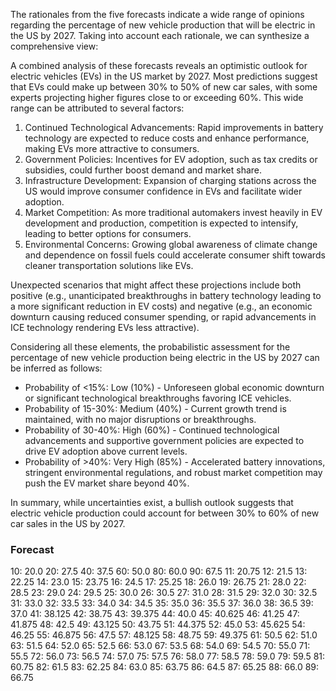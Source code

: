The rationales from the five forecasts indicate a wide range of opinions regarding the percentage of new vehicle production that will be electric in the US by 2027. Taking into account each rationale, we can synthesize a comprehensive view:

A combined analysis of these forecasts reveals an optimistic outlook for electric vehicles (EVs) in the US market by 2027. Most predictions suggest that EVs could make up between 30% to 50% of new car sales, with some experts projecting higher figures close to or exceeding 60%. This wide range can be attributed to several factors:

1. Continued Technological Advancements: Rapid improvements in battery technology are expected to reduce costs and enhance performance, making EVs more attractive to consumers.
2. Government Policies: Incentives for EV adoption, such as tax credits or subsidies, could further boost demand and market share.
3. Infrastructure Development: Expansion of charging stations across the US would improve consumer confidence in EVs and facilitate wider adoption.
4. Market Competition: As more traditional automakers invest heavily in EV development and production, competition is expected to intensify, leading to better options for consumers.
5. Environmental Concerns: Growing global awareness of climate change and dependence on fossil fuels could accelerate consumer shift towards cleaner transportation solutions like EVs.

Unexpected scenarios that might affect these projections include both positive (e.g., unanticipated breakthroughs in battery technology leading to a more significant reduction in EV costs) and negative (e.g., an economic downturn causing reduced consumer spending, or rapid advancements in ICE technology rendering EVs less attractive).

Considering all these elements, the probabilistic assessment for the percentage of new vehicle production being electric in the US by 2027 can be inferred as follows:
- Probability of <15%: Low (10%) - Unforeseen global economic downturn or significant technological breakthroughs favoring ICE vehicles.
- Probability of 15-30%: Medium (40%) - Current growth trend is maintained, with no major disruptions or breakthroughs.
- Probability of 30-40%: High (60%) - Continued technological advancements and supportive government policies are expected to drive EV adoption above current levels.
- Probability of >40%: Very High (85%) - Accelerated battery innovations, stringent environmental regulations, and robust market competition may push the EV market share beyond 40%.

In summary, while uncertainties exist, a bullish outlook suggests that electric vehicle production could account for between 30% to 60% of new car sales in the US by 2027.

### Forecast

10: 20.0
20: 27.5
40: 37.5
60: 50.0
80: 60.0
90: 67.5
11: 20.75
12: 21.5
13: 22.25
14: 23.0
15: 23.75
16: 24.5
17: 25.25
18: 26.0
19: 26.75
21: 28.0
22: 28.5
23: 29.0
24: 29.5
25: 30.0
26: 30.5
27: 31.0
28: 31.5
29: 32.0
30: 32.5
31: 33.0
32: 33.5
33: 34.0
34: 34.5
35: 35.0
36: 35.5
37: 36.0
38: 36.5
39: 37.0
41: 38.125
42: 38.75
43: 39.375
44: 40.0
45: 40.625
46: 41.25
47: 41.875
48: 42.5
49: 43.125
50: 43.75
51: 44.375
52: 45.0
53: 45.625
54: 46.25
55: 46.875
56: 47.5
57: 48.125
58: 48.75
59: 49.375
61: 50.5
62: 51.0
63: 51.5
64: 52.0
65: 52.5
66: 53.0
67: 53.5
68: 54.0
69: 54.5
70: 55.0
71: 55.5
72: 56.0
73: 56.5
74: 57.0
75: 57.5
76: 58.0
77: 58.5
78: 59.0
79: 59.5
81: 60.75
82: 61.5
83: 62.25
84: 63.0
85: 63.75
86: 64.5
87: 65.25
88: 66.0
89: 66.75